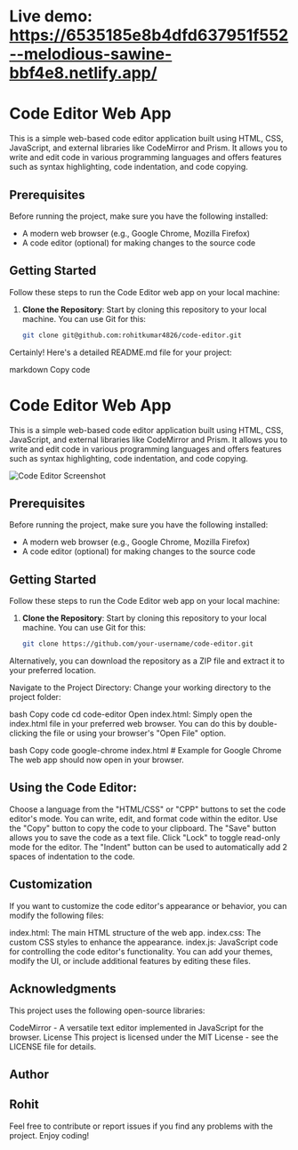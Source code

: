 # Live demo: https://6535185e8b4dfd637951f552--melodious-sawine-bbf4e8.netlify.app/
# Code Editor Web App

This is a simple web-based code editor application built using HTML, CSS, JavaScript, and external libraries like CodeMirror and Prism. It allows you to write and edit code in various programming languages and offers features such as syntax highlighting, code indentation, and code copying.

## Prerequisites

Before running the project, make sure you have the following installed:

- A modern web browser (e.g., Google Chrome, Mozilla Firefox)
- A code editor (optional) for making changes to the source code

## Getting Started

Follow these steps to run the Code Editor web app on your local machine:

1. **Clone the Repository**: Start by cloning this repository to your local machine. You can use Git for this:

   ```bash
   git clone git@github.com:rohitkumar4826/code-editor.git


Certainly! Here's a detailed README.md file for your project:

markdown
Copy code
# Code Editor Web App

This is a simple web-based code editor application built using HTML, CSS, JavaScript, and external libraries like CodeMirror and Prism. It allows you to write and edit code in various programming languages and offers features such as syntax highlighting, code indentation, and code copying.

![Code Editor Screenshot](/images/screenshot.png)

## Prerequisites

Before running the project, make sure you have the following installed:

- A modern web browser (e.g., Google Chrome, Mozilla Firefox)
- A code editor (optional) for making changes to the source code

## Getting Started

Follow these steps to run the Code Editor web app on your local machine:

1. **Clone the Repository**: Start by cloning this repository to your local machine. You can use Git for this:

   ```bash
   git clone https://github.com/your-username/code-editor.git
Alternatively, you can download the repository as a ZIP file and extract it to your preferred location.

Navigate to the Project Directory: Change your working directory to the project folder:

bash
Copy code
cd code-editor
Open index.html: Simply open the index.html file in your preferred web browser. You can do this by double-clicking the file or using your browser's "Open File" option.

bash
Copy code
google-chrome index.html   # Example for Google Chrome
The web app should now open in your browser.

## Using the Code Editor:

Choose a language from the "HTML/CSS" or "CPP" buttons to set the code editor's mode.
You can write, edit, and format code within the editor.
Use the "Copy" button to copy the code to your clipboard.
The "Save" button allows you to save the code as a text file.
Click "Lock" to toggle read-only mode for the editor.
The "Indent" button can be used to automatically add 2 spaces of indentation to the code.

## Customization
If you want to customize the code editor's appearance or behavior, you can modify the following files:

index.html: The main HTML structure of the web app.
index.css: The custom CSS styles to enhance the appearance.
index.js: JavaScript code for controlling the code editor's functionality.
You can add your themes, modify the UI, or include additional features by editing these files.

## Acknowledgments
This project uses the following open-source libraries:

CodeMirror - A versatile text editor implemented in JavaScript for the browser.
License
This project is licensed under the MIT License - see the LICENSE file for details.

## Author
## Rohit
Feel free to contribute or report issues if you find any problems with the project. Enjoy coding!

